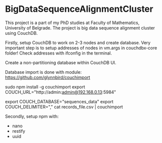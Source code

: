 # BigDataSequenceAlignmentCluster
This project is a part of my PhD studies at Faculty of Mathematics, University of Belgrade. The project is big data sequence alignment cluster using CouchDB.


Firstly, setup CouchDB to work on 2-3 nodes and create database.
  Very important step is to setup addresses of nodes in vm.args in couchdbx-core folder!
  Check addresses with ifconfig in the terminal.

  Create a non-partitioning database within CouchDB UI.

  Database import is done with module:
  https://github.com/glynnbird/couchimport

  sudo npm install -g couchimport
  export COUCH_URL="http://admin:admin@192.168.0.13:5984"

  export COUCH_DATABASE="sequences_data"
  export COUCH_DELIMITER=","
  cat records_file.csv | couchimport

Secondly, setup npm with:
- nano 
- restify
- uuid


